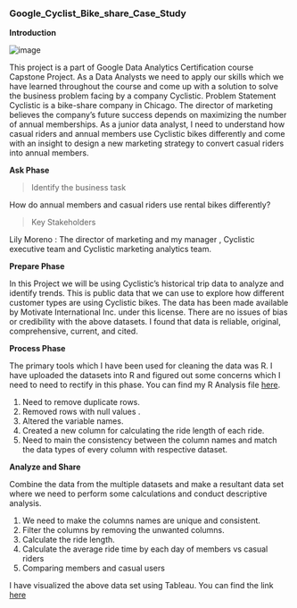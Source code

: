 ### Google_Cyclist_Bike_share_Case_Study

**Introduction**
 
 ![image](https://user-images.githubusercontent.com/111932752/186814237-485769a2-08d0-4617-a480-bd5fc229a0d3.png)

 
 
 
This project is a part of Google Data Analytics Certification course Capstone Project. As a Data Analysts we need to apply our skills which we have learned throughout the course and come up with a solution to solve the business problem facing by a company Cyclistic. 
Problem Statement
Cyclistic is a bike-share company in Chicago. The director of marketing believes the company’s future success depends on maximizing the number of annual memberships. As a junior data analyst, I need to understand how casual riders and annual members use Cyclistic bikes differently and come with an insight to design a new marketing strategy to convert casual riders into annual members. 

**Ask Phase**

>Identify the business task

How do annual members and casual riders use rental bikes differently?

>Key Stakeholders

Lily Moreno : The director of marketing and my manager , Cyclistic executive team and Cyclistic marketing analytics team.


**Prepare Phase**

In this Project we will be using Cyclistic’s historical trip data to analyze and identify trends. This is public data that we can use to explore how different customer types are using Cyclistic bikes. The data has been made available by Motivate International Inc. under this license. 
There are no issues of bias or credibility with the above datasets. I found that data is reliable, original, comprehensive, current, and cited.

**Process Phase**

The primary tools which I have been used for cleaning the data was R. I have uploaded the datasets into R and figured out some concerns which I need to need to rectify in this phase. You can find my R Analysis file [here](https://github.com/srikarmacha/Google_Cyclist_Bike_share_Case_Study/blob/70d3936805232a4ed5f73c8a21102e51b12f7d29/Data_Analysis.R).

1.	Need to remove duplicate rows.
2.	Removed rows with null values .
3.	Altered the variable names.
4.	Created a new column for calculating the ride length of each ride.
5.	Need to main the consistency between the column names and match the data types of every column with respective dataset.


**Analyze and Share** 

Combine the data from the multiple datasets and make a resultant data set where we need to perform some calculations and conduct descriptive analysis.
1.	We need to make the columns names are unique and consistent.
2.	Filter the columns by removing the unwanted columns.
3.	Calculate the ride length.
4.	Calculate the average ride time by each day of members vs casual riders
5.	Comparing  members and casual users 


I have visualized the above data set using Tableau. You can find the link [here](https://public.tableau.com/views/GoogleDataAnalyticsCapstoneProject_16613537263150/Monthly_Ridelength?:language=en-US&:display_count=n&:origin=viz_share_link)






